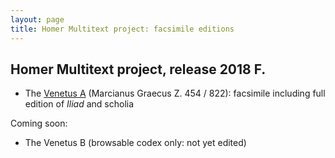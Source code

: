 ```yaml
---
layout: page
title: Homer Multitext project: facsimile editions
---
```


## Homer Multitext project, release 2018 F.


- The [Venetus A](venetus-a) (Marcianus Graecus Z. 454 / 822):  facsimile including full edition of *Iliad* and scholia


Coming soon:

- The Venetus B (browsable codex only: not yet edited)
